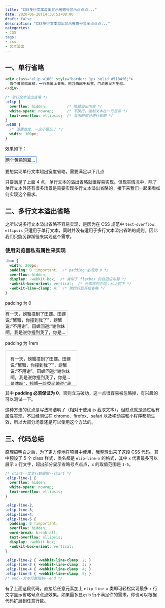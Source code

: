 ```yaml
---
title: "CSS多行文本溢出显示省略号显示点点点..."
date: 2020-06-28T14:30:51+08:00
draft: false
description: "CSS多行文本溢出显示省略号显示点点点..."
categories:
- CSS
tags:
- css
- 文本溢出
---
```


## 一、单行省略

```html
<div class="elip w100" style="border: 1px solid #5184f6;">
  两个黄鹂鸣翠柳，一行白鹭上青天。窗含西岭千秋雪，门泊东吴万里船。
</div>
```

```css
/* 单行文本溢出省略 */
.elip {
  overflow: hidden;         /* 隐藏溢出内容 */
  white-space: nowrap;      /* 不换行，强制文本在一行显示 */
  text-overflow: ellipsis;  /* 溢出的部分进行省略 */
}
.w100 {
  /* 设置宽度，一定不要忘了 */
  width: 100px;
}
```

效果如下：

<style>
.elip {
  overflow: hidden;
  white-space: nowrap;
  text-overflow: ellipsis;
}
.w100 {
  width: 100px;
}
</style>
<div class="elip w100" style="border: 1px solid #5184f6; margin: 1rem 0">
  两个黄鹂鸣翠柳，一行白鹭上青天。窗含西岭千秋雪，门泊东吴万里船。
</div>

要想实现单行文本超出宽度省略，需要满足以下几点


只要满足了上面 4 点，单行文本的溢出省略就很容易实现。但现实情况中，除了单行文本外还有很多场景是需要实现多行文本溢出省略的，接下来我们一起来看如何实现这个需求。

## 二、多行文本溢出省略

之所以说多行文本溢出省略不容易实现，是因为在 CSS 规范中 `text-overflow: ellipsis` 只适用于单行文本，同时并没有适用于多行文本溢出省略的规则。因此我们只能另辟蹊径来实现这个需求。

### 使用浏览器私有属性来实现

```css
.box {
  width: 200px;
  padding: 0 !important;  /* padding 必须为 0 */
  overflow: hidden;
  display: -webkit-box;  /* 类似于 flexbox 的自适应布局 */
  -webkit-box-orient: vertical;  /* 元素排列方向：从上到下 */
  -webkit-line-clamp: 4;  /* 第四行后开始省略 */
}
```

<style>
.box {
  width: 200px;
  overflow: hidden;
  display: -webkit-box;  /* 类似于 flexbox 的自适应布局 */
  -webkit-box-orient: vertical;  /* 元素排列方向：从上到下 */
  -webkit-line-clamp: 4;  /* 第四行后开始省略 */
}
.border {
  border: 1px solid #ccc;
}
.p-0 {
  padding: 0 !important;
}
.p-4 {
  padding: 1rem;
}
</style>
  <p>padding 为 0</p>
<div class="box border p-0">
  有一天，螃蟹撞到了田螺。田螺说:“蟹蟹，你撞到我了”，螃蟹说:“不用谢”。田螺回道:“谢你妹啊，我是说你撞到我了，你是不是瞎啊”，螃蟹一脸委屈地说:“我不是虾啊，我是螃蟹” 

  有一天，螃蟹撞到了田螺。田螺说:“蟹蟹，你撞到我了”，螃蟹说:“不用谢”。田螺回道:“谢你妹啊，我是说你撞到我了，你是不是瞎啊”，螃蟹一脸委屈地说:“我不是虾啊，我是螃蟹” 
</div>
  <p>padding 为 1rem</p>
<div class="box border p-4">
  有一天，螃蟹撞到了田螺。田螺说:“蟹蟹，你撞到我了”，螃蟹说:“不用谢”。田螺回道:“谢你妹啊，我是说你撞到我了，你是不是瞎啊”，螃蟹一脸委屈地说:“我不是虾啊，我是螃蟹” 

  有一天，螃蟹撞到了田螺。田螺说:“蟹蟹，你撞到我了”，螃蟹说:“不用谢”。田螺回道:“谢你妹啊，我是说你撞到我了，你是不是瞎啊”，螃蟹一脸委屈地说:“我不是虾啊，我是螃蟹” 
</div>

其中 **padding 必须保证为 0**，否则立马破功，这一点很容易被忽略掉，有兴趣的可以测试一下。

这种方法的优点是写法简洁明了（相对于使用 js 截取文本），但缺点就是通过私有属性实现，不过经测试在 chrome、firefox、safari 以及移动端和小程序都能生效，所以大部分场景还是可以使用这个方法的。

<!--
### 方法二：双重伪元素


<p>
有一天，螃蟹撞到了田螺。田螺说:“蟹蟹，你撞到我了”，螃蟹说:“不用谢”。田螺回道:“谢你妹啊，我是说你撞到我了，你是不是瞎啊”，螃蟹一脸委屈地说:“我不是虾啊，我是螃蟹”
</p>

<style>
p {
  height: 210px;
  overflow: hidden;
  position: relate
}

p::before {
  content: "...";
}
</style>
https://wencaizhang.github.io/study/p/elip.html
### 
-->

## 三、代码总结

原理搞明白之后，为了更方便地在项目中使用，我整理出来了这段 CSS 代码，其中预设了 5 个 class 样式，类名都是 `elip-line-x` 的格式，其中 `x` 代表最多可以展示 `x` 行文字，超出部分显示省略号点点点，`x` 的取值范围是 `1-5`。

```css
/* start--文本行数限制--start */
.elip-line-1 {
  overflow: hidden;
  white-space: nowrap;
  text-overflow: ellipsis;
}

.elip-line-2,
.elip-line-3,
.elip-line-4,
.elip-line-5 {
  padding: 0 !important;
  overflow: hidden;
  word-break: break-all;
  text-overflow: ellipsis;
  display: -webkit-box;
  -webkit-box-orient: vertical;
}

.elip-line-2 { -webkit-line-clamp: 2; }
.elip-line-3 { -webkit-line-clamp: 3; }
.elip-line-4 { -webkit-line-clamp: 4; }
.elip-line-5 { -webkit-line-clamp: 5; }
/* end--文本行数限制--end */
```

有了上面这段代码，直接给任意元素加上 `elip-line-x` 类即可轻松实现最多 `x` 行文字显示省略号点点点效果。如果最多显示 5 行不满足你的需求，你也可以根据代码扩展到任意行数。